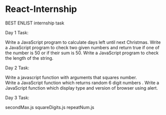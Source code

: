 # React-Internship

BEST ENLIST internship task 

Day 1 Task:

Write a JavaScript program to calculate days left until next Christmas.
Write a JavaScript program to check two given numbers and return true if one of the number is 50 or if their sum is 50.
Write a JavaScript program to check the length of the string.

 
Day 2 Task:

Write a javascript function with arguments that squares number.  
Write a JavaScript function which returns random 6 digit numbers .
Write a JavaScript function which display type and version of browser using alert.


Day 3 Task:

secondMax.js
squareDigits.js
repeatNum.js
